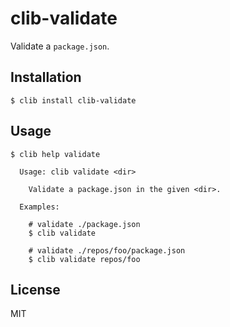 
# clib-validate

  Validate a `package.json`.

## Installation

    $ clib install clib-validate

## Usage

```
$ clib help validate

  Usage: clib validate <dir>

    Validate a package.json in the given <dir>.

  Examples:

    # validate ./package.json
    $ clib validate

    # validate ./repos/foo/package.json
    $ clib validate repos/foo
```

## License

  MIT
